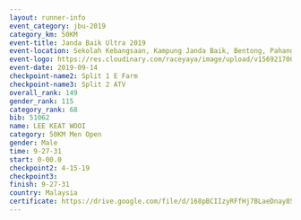 ```yaml
---
layout: runner-info 
event_category: jbu-2019 
category_km: 50KM 
event-title: Janda Baik Ultra 2019
event-location: Sekolah Kebangsaan, Kampung Janda Baik, Bentong, Pahang, Malaysia 
event-logo: https://res.cloudinary.com/raceyaya/image/upload/v1569217009/logo/janda-baik_vch1pc.jpg 
event-date: 2019-09-14 
checkpoint-name2: Split 1 E Farm 
checkpoint-name3: Split 2 ATV 
overall_rank: 149
gender_rank: 115
category_rank: 68
bib: 51062
name: LEE KEAT WOOI
category: 50KM Men Open
gender: Male
time: 9-27-31
start: 0-00.0
checkpoint2: 4-15-19
checkpoint3: 
finish: 9-27-31
country: Malaysia
certificate: https://drive.google.com/file/d/168pBCIIzyRFfHj7BLaeDnay8SQmOsRIF/view?usp=sharing
---
```

